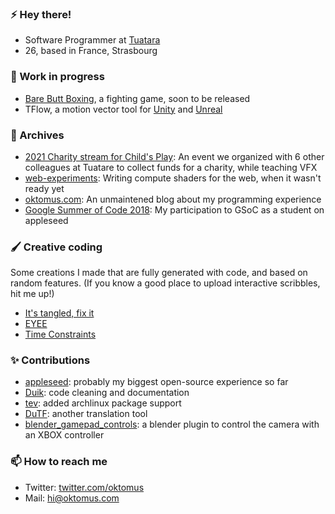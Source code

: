 ### ⚡ Hey there!

- Software Programmer at [Tuatara](https://tuataragames.com/)
- 26, based in France, Strasbourg

### 🌱 Work in progress

- [Bare Butt Boxing](https://store.steampowered.com/app/1186660/Bare_Butt_Boxing/), a fighting game, soon to be released  
- TFlow, a motion vector tool for [Unity](https://assetstore.unity.com/packages/tools/particles-effects/tflow-201971) and [Unreal](https://assetstore.unity.com/packages/tools/particles-effects/tflow-201971)

### 🔭 Archives

- [2021 Charity stream for Child's Play](https://github.com/Tuatara-VFX/charity-stream-2021): An event we organized with 6 other colleagues at Tuatare to collect funds for a charity, while teaching VFX
- [web-experiments](https://github.com/oktomus/web-experiments): Writing compute shaders for the web, when it wasn't ready yet
- [oktomus.com](https://oktomus.com/): An unmaintened blog about my programming experience
- [Google Summer of Code 2018](https://github.com/oktomus/gsoc-2018/blob/master/appleseed-final-report.md): My participation to GSoC as a student on appleseed

### 🖌️ Creative coding

Some creations I made that are fully generated with code, and based on random features. (If you know a good place to upload interactive scribbles, hit me up!)

- [It's tangled, fix it](https://objkt.com/explore/tokens/1?galleryId=9490)
- [EYEE](https://objkt.com/explore/tokens/1?galleryId=30513)
- [Time Constraints](https://objkt.com/asset/hicetnunc/529663)

### ✨ Contributions

- [appleseed](https://github.com/appleseedhq/appleseed/commits?author=oktomus): probably my biggest open-source experience so far
- [Duik](https://github.com/RxLaboratory/Duik/commits?author=oktomus): code cleaning and documentation
- [tev](https://github.com/Tom94/tev/commits?author=oktomus): added archlinux package support
- [DuTF](https://github.com/RxLaboratory/DuTF/commits?author=oktomus): another translation tool
- [blender_gamepad_controls](https://github.com/oktomus/blender_gamepad_controls): a blender plugin to control the camera with an XBOX controller

### 📫 How to reach me

- Twitter: [twitter.com/oktomus](https://twitter.com/oktomus)
- Mail: [hi@oktomus.com](mailto:hi@oktomus.com)

<!--
**oktomus/oktomus** is a ✨ _special_ ✨ repository because its `README.md` (this file) appears on your GitHub profile.

Here are some ideas to get you started:

- 🔭 I’m currently working on ...
- 🌱 I’m currently learning ...
- 👯 I’m looking to collaborate on ...
- 🤔 I’m looking for help with ...
- 💬 Ask me about ...
- 📫 How to reach me: ...
- 😄 Pronouns: ...
- ⚡ Fun fact: ...
-->
